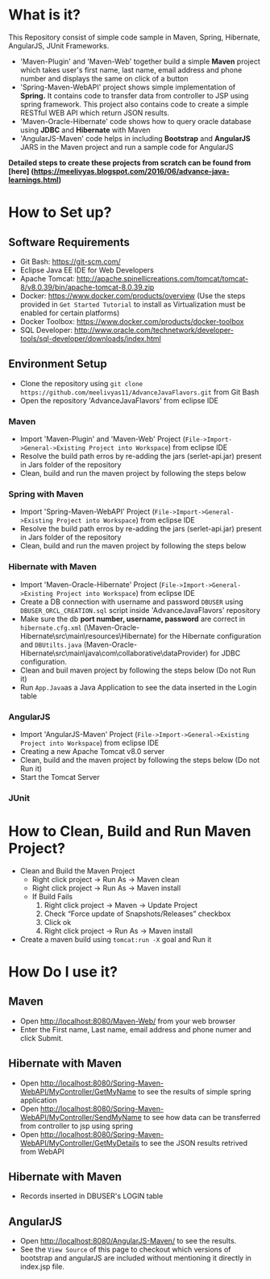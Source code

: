 # What is it?
This Repository consist of simple code sample in Maven, Spring, Hibernate, AngularJS, JUnit Frameworks. 

- 'Maven-Plugin' and 'Maven-Web' together build a simple **Maven** project which takes user's first name, last name, email address and phone number and displays the same on click of a button
- 'Spring-Maven-WebAPI' project shows simple implementation of **Spring.** It contains code to transfer data from controller to JSP using spring framework. This project also contains code to create a simple RESTful WEB API which return JSON results.
- 'Maven-Oracle-Hibernate' code shows how to query oracle database using **JDBC** and **Hibernate** with Maven
- 'AngularJS-Maven' code helps in including **Bootstrap** and **AngularJS** JARS in the Maven project and run a sample code for AngularJS

<b> Detailed steps to create these projects from scratch can be found from [here] (https://meelivyas.blogspot.com/2016/06/advance-java-learnings.html) </b>

# How to Set up?
## Software Requirements 
 - Git Bash: <https://git-scm.com/>
 - Eclipse Java EE IDE for Web Developers
 - Apache Tomcat: <http://apache.spinellicreations.com/tomcat/tomcat-8/v8.0.39/bin/apache-tomcat-8.0.39.zip>
 - Docker: <https://www.docker.com/products/overview> (Use the steps provided in `Get Started Tutorial` to install as Virtualization must be enabled for certain platforms)
 - Docker Toolbox: <https://www.docker.com/products/docker-toolbox>
 - SQL Developer: <http://www.oracle.com/technetwork/developer-tools/sql-developer/downloads/index.html>

## Environment Setup
 - Clone the repository using `git clone https://github.com/meelivyas11/AdvanceJavaFlavors.git` from Git Bash
 - Open the repository 'AdvanceJavaFlavors' from eclipse IDE
### Maven
 - Import 'Maven-Plugin' and 'Maven-Web' Project (`File->Import->General->Existing Project into Workspace`) from eclipse IDE
 - Resolve the build path erros by re-adding the jars (serlet-api.jar) present in Jars folder of the repository
 - Clean, build and run the maven project by following the steps below

### Spring with Maven
 - Import 'Spring-Maven-WebAPI' Project (`File->Import->General->Existing Project into Workspace`) from eclipse IDE
 - Resolve the build path erros by re-adding the jars (serlet-api.jar) present in Jars folder of the repository
 - Clean, build and run the maven project by following the steps below
  
### Hibernate with Maven
 - Import 'Maven-Oracle-Hibernate' Project (`File->Import->General->Existing Project into Workspace`) from eclipse IDE
 - Create a DB connection with username and password `DBUSER` using `DBUSER_ORCL_CREATION.sql` script inside 'AdvanceJavaFlavors' repository
 - Make sure the db **port number, username, password** are correct in `hibernate.cfg.xml` (\Maven-Oracle-Hibernate\src\main\resources\Hibernate) for the Hibernate configuration and `DBUtilts.java` (Maven-Oracle-Hibernate\src\main\java\com\collaborative\dataProvider) for JDBC configuration.
 - Clean and buil maven project by following the steps below (Do not Run it)
 - Run `App.Java`as a Java Application to see the data inserted in the Login table

### AngularJS 
- Import 'AngularJS-Maven' Project (`File->Import->General->Existing Project into Workspace`) from eclipse IDE
- Creating a new Apache Tomcat v8.0 server
- Clean, build and the maven project by following the steps below (Do not Run it)
- Start the Tomcat Server

### JUnit 

# How to Clean, Build and Run Maven Project?
- Clean and Build the Maven Project 
   * Right click project -> Run As -> Maven clean
   * Right click project -> Run As -> Maven install
   * If Build Fails
     1. Right click project -> Maven -> Update Project
     2. Check “Force update of Snapshots/Releases” checkbox
     3. Click ok
     4. Right click project -> Run As -> Maven install
 - Create a maven build using `tomcat:run -X` goal and Run it
 
# How Do I use it?
## Maven
 - Open <http://localhost:8080/Maven-Web/> from your web browser
 - Enter the First name, Last name, email address and phone numer and click Submit.
 
## Hibernate with Maven
 - Open <http://localhost:8080/Spring-Maven-WebAPI/MyController/GetMyName> to see the results of simple spring application
 - Open <http://localhost:8080/Spring-Maven-WebAPI/MyController/SendMyName> to see how data can be transferred from controller to jsp using spring
 - Open <http://localhost:8080/Spring-Maven-WebAPI/MyController/GetMyDetails> to see the JSON results retrived from WebAPI
 
## Hibernate with Maven
 - Records inserted in DBUSER's LOGIN table

## AngularJS 
 - Open <http://localhost:8080/AngularJS-Maven/> to see the results.
 - See the `View Source` of this page to checkout which versions of bootstrap and angularJS are included without mentioning it directly in index.jsp file.
